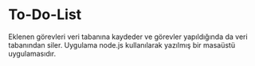 # To-Do-List
Eklenen görevleri veri tabanına kaydeder ve görevler yapıldığında da veri tabanından siler. 
Uygulama node.js kullanılarak yazılmış bir masaüstü uygulamasıdır.
